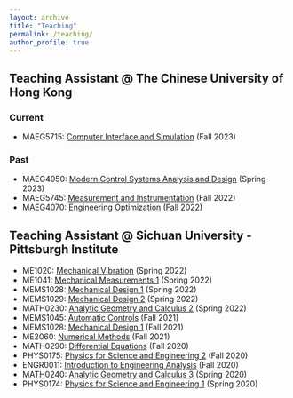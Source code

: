 ```yaml
---
layout: archive
title: "Teaching"
permalink: /teaching/
author_profile: true
---
```


## Teaching Assistant @ The Chinese University of Hong Kong

<!-- ## Current -->

### Current
- MAEG5715: [Computer Interface and Simulation](http://Liuchao-JIN.github.io/files/teaching/2023F_MAEG5715.pdf) (Fall 2023)

### Past
- MAEG4050: [Modern Control Systems Analysis and Design](http://Liuchao-JIN.github.io/files/teaching/2023S_MAEG4050.pdf) (Spring 2023)
- MAEG5745: [Measurement and Instrumentation](http://Liuchao-JIN.github.io/files/teaching/2022F_MAEG5745.pdf) (Fall 2022)
- MAEG4070: [Engineering Optimization](http://Liuchao-JIN.github.io/files/teaching/2022F_MAEG4070.pdf) (Fall 2022)

<!-- ## Past -->

<!-- <br/> -->

## Teaching Assistant @ Sichuan University - Pittsburgh Institute
- ME1020: [Mechanical Vibration](http://Liuchao-JIN.github.io/files/teaching/2022S_ME1020.pdf) (Spring 2022)
- ME1041: [Mechanical Measurements 1](http://Liuchao-JIN.github.io/files/teaching/2022S_ME1041.pdf) (Spring 2022)
- MEMS1028: [Mechanical Design 1](http://Liuchao-JIN.github.io/files/teaching/2022S_MEMS1028.pdf) (Spring 2022)
- MEMS1029: [Mechanical Design 2](http://Liuchao-JIN.github.io/files/teaching/2022S_MEMS1029.pdf) (Spring 2022)
- MATH0230: [Analytic Geometry and Calculus 2](http://Liuchao-JIN.github.io/files/teaching/2022S_MATH0230.pdf) (Spring 2022)
- MEMS1045: [Automatic Controls](http://Liuchao-JIN.github.io/files/teaching/2021F_MEMS1045.pdf) (Fall 2021)
- MEMS1028: [Mechanical Design 1](http://Liuchao-JIN.github.io/files/teaching/2021F_MEMS1028.pdf) (Fall 2021)
- ME2060: [Numerical Methods](http://Liuchao-JIN.github.io/files/teaching/2021F_ME2060.pdf) (Fall 2021)
- MATH0290: [Differential Equations](http://Liuchao-JIN.github.io/files/teaching/2020F_MATH0290.pdf) (Fall 2020)
- PHYS0175: [Physics for Science and Engineering 2](http://Liuchao-JIN.github.io/files/teaching/2020F_PHYS0175.pdf) (Fall 2020)
- ENGR0011: [Introduction to Engineering Analysis](http://Liuchao-JIN.github.io/files/teaching/2020F_ENGR0011.pdf) (Fall 2020)
- MATH0240: [Analytic Geometry and Calculus 3](http://Liuchao-JIN.github.io/files/teaching/2020S_MATH0240.pdf) (Spring 2020)
- PHYS0174: [Physics for Science and Engineering 1](http://Liuchao-JIN.github.io/files/teaching/2020S_PHYS0174.pdf) (Spring 2020)
